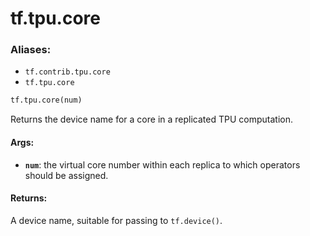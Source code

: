 <div itemscope itemtype="http://developers.google.com/ReferenceObject">
<meta itemprop="name" content="tf.tpu.core" />
<meta itemprop="path" content="Stable" />
</div>

# tf.tpu.core

### Aliases:

* `tf.contrib.tpu.core`
* `tf.tpu.core`

``` python
tf.tpu.core(num)
```

Returns the device name for a core in a replicated TPU computation.

#### Args:

* <b>`num`</b>: the virtual core number within each replica to which operators should
  be assigned.

#### Returns:

A device name, suitable for passing to `tf.device()`.